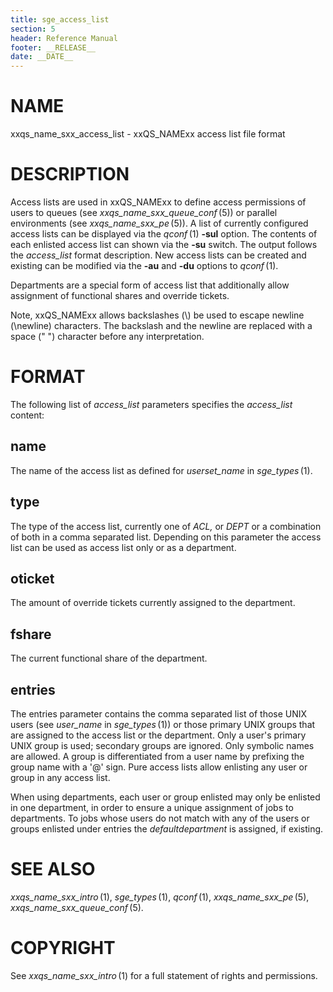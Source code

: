 ```yaml
---
title: sge_access_list
section: 5
header: Reference Manual
footer: __RELEASE__
date: __DATE__
---
```


# NAME

xxqs_name_sxx_access_list - xxQS_NAMExx access list file format

# DESCRIPTION

Access lists are used in xxQS_NAMExx to define access permissions of
users to queues (see *xxqs_name_sxx_queue_conf* (5)) or parallel environments (see
*xxqs_name_sxx_pe* (5)). A list of currently configured access lists can
be displayed via the *qconf* (1) **-sul** option. The contents of each
enlisted access list can shown via the **-su** switch. The output
follows the *access_list* format description. New access lists can be
created and existing can be modified via the **-au** and **-du** options
to *qconf* (1).

Departments are a special form of access list that additionally allow
assignment of functional shares and override tickets.

Note, xxQS_NAMExx allows backslashes (\\) be used to escape newline
(\\newline) characters. The backslash and the newline are replaced with
a space (" ") character before any interpretation.

# FORMAT

The following list of *access_list* parameters specifies the
*access_list* content:

## **name**

The name of the access list as defined for *userset_name* in
*sge_types* (1).

## **type**

The type of the access list, currently one of *ACL,* or *DEPT* or a
combination of both in a comma separated list. Depending on this
parameter the access list can be used as access list only or as a
department.

## **oticket**

The amount of override tickets currently assigned to the department.

## **fshare**

The current functional share of the department.

## **entries**

The entries parameter contains the comma separated list of those UNIX
users (see *user_name* in *sge_types* (1)) or those primary UNIX groups
that are assigned to the access list or the department. Only a user's
primary UNIX group is used; secondary groups are ignored. Only symbolic
names are allowed. A group is differentiated from a user name by
prefixing the group name with a '@' sign. Pure access lists allow
enlisting any user or group in any access list.

When using departments, each user or group enlisted may only be enlisted
in one department, in order to ensure a unique assignment of jobs to
departments. To jobs whose users do not match with any of the users or
groups enlisted under entries the *defaultdepartment* is assigned, if
existing.

# SEE ALSO

*xxqs_name_sxx_intro* (1), *sge_types* (1), *qconf* (1),
*xxqs_name_sxx_pe* (5), *xxqs_name_sxx_queue_conf* (5).

# COPYRIGHT

See *xxqs_name_sxx_intro* (1) for a full statement of rights and
permissions.
